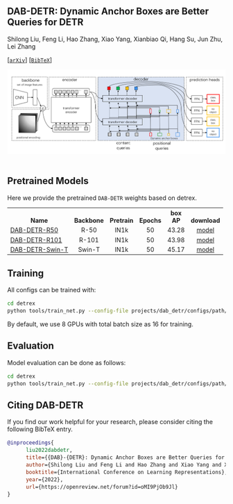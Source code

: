 ## DAB-DETR: Dynamic Anchor Boxes are Better Queries for DETR

Shilong Liu, Feng Li, Hao Zhang, Xiao Yang, Xianbiao Qi, Hang Su, Jun Zhu, Lei Zhang

[[`arXiv`](https://arxiv.org/abs/2201.12329)] [[`BibTeX`](#citing-dab-detr)]

<div align="center">
  <img src="./assets/dab_detr_overall.png"/>
</div><br/>

## Pretrained Models
Here we provide the pretrained `DAB-DETR` weights based on detrex.
<table><tbody>
<!-- START TABLE -->
<!-- TABLE HEADER -->
<th valign="bottom">Name</th>
<th valign="bottom">Backbone</th>
<th valign="bottom">Pretrain</th>
<th valign="bottom">Epochs</th>
<th valign="bottom">box<br/>AP</th>
<th valign="bottom">download</th>
<!-- TABLE BODY -->
<!-- ROW: dab_detr_r50_50ep -->
 <tr><td align="left"><a href="configs/dab_detr_r50_50ep_camerai.py">DAB-DETR-R50</a></td>
<td align="center">R-50</td>
<td align="center">IN1k</td>
<td align="center">50</td>
<td align="center">43.28</td>
<td align="center"> <a href="https://github.com/IDEA-Research/detrex-storage/releases/download/v0.1.0/dab_detr_r50_50ep.pth">model</a></td>
</tr>
<!-- ROW: dab_detr_r101_50ep -->
 <tr><td align="left"><a href="configs/dab_detr_r101_50ep.py">DAB-DETR-R101</a></td>
<td align="center">R-101</td>
<td align="center">IN1k</td>
<td align="center">50</td>
<td align="center">43.98</td>
<td align="center"> <a href="https://github.com/IDEA-Research/detrex-storage/releases/download/v0.1.0/dab_detr_r101_50ep.pth">model</a></td>
</tr>
<!-- ROW: dab_detr_swin_t_in1k_50ep -->
 <tr><td align="left"><a href="configs/dab_detr_swin_t_in1k_50ep.py">DAB-DETR-Swin-T</a></td>
<td align="center">Swin-T</td>
<td align="center">IN1k</td>
<td align="center">50</td>
<td align="center">45.17</td>
<td align="center"> <a href="https://github.com/IDEA-Research/detrex-storage/releases/download/v0.1.0/dab_detr_swin_t_in1k_50ep.pth">model</a></td>
</tr>
</tbody></table>


## Training
All configs can be trained with:
```bash
cd detrex
python tools/train_net.py --config-file projects/dab_detr/configs/path/to/config.py --num-gpus 8
```
By default, we use 8 GPUs with total batch size as 16 for training.

## Evaluation
Model evaluation can be done as follows:
```bash
cd detrex
python tools/train_net.py --config-file projects/dab_detr/configs/path/to/config.py --eval-only train.init_checkpoint=/path/to/model_checkpoint
```

## Citing DAB-DETR
If you find our work helpful for your research, please consider citing the following BibTeX entry.

```BibTex
@inproceedings{
      liu2022dabdetr,
      title={{DAB}-{DETR}: Dynamic Anchor Boxes are Better Queries for {DETR}},
      author={Shilong Liu and Feng Li and Hao Zhang and Xiao Yang and Xianbiao Qi and Hang Su and Jun Zhu and Lei Zhang},
      booktitle={International Conference on Learning Representations},
      year={2022},
      url={https://openreview.net/forum?id=oMI9PjOb9Jl}
}
```
